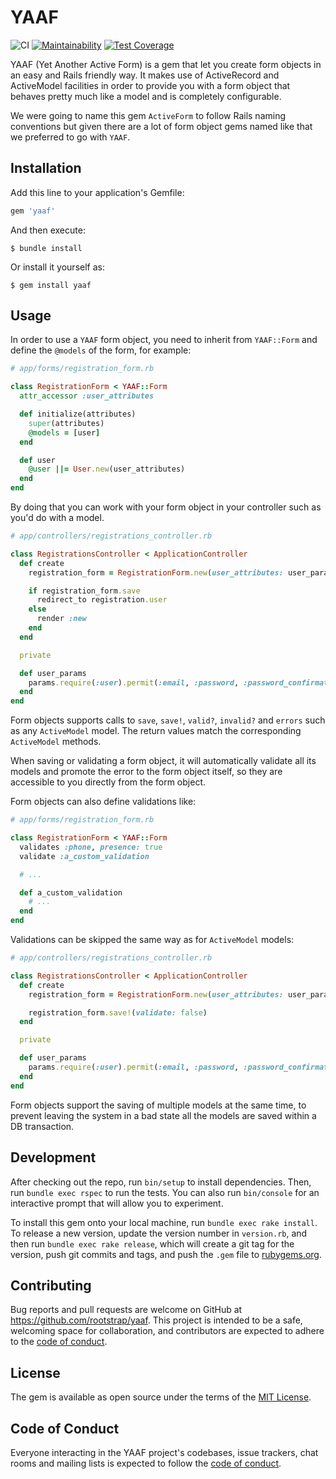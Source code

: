 # YAAF

![CI](https://github.com/rootstrap/yaaf/workflows/CI/badge.svg)
[![Maintainability](https://api.codeclimate.com/v1/badges/c3dea064e1003b700260/maintainability)](https://codeclimate.com/github/rootstrap/yaaf/maintainability)
[![Test Coverage](https://api.codeclimate.com/v1/badges/c3dea064e1003b700260/test_coverage)](https://codeclimate.com/github/rootstrap/yaaf/test_coverage)

YAAF (Yet Another Active Form) is a gem that let you create form objects in an easy and Rails friendly way. It makes use of ActiveRecord and ActiveModel facilities in order to provide you with a form object that behaves pretty much like a model and is completely configurable.

We were going to name this gem `ActiveForm` to follow Rails naming conventions but given there are a lot of form object gems named like that we preferred to go with `YAAF`.

## Installation

Add this line to your application's Gemfile:

```ruby
gem 'yaaf'
```

And then execute:

    $ bundle install

Or install it yourself as:

    $ gem install yaaf

## Usage

In order to use a `YAAF` form object, you need to inherit from `YAAF::Form` and define the `@models` of the form, for example:
```ruby
# app/forms/registration_form.rb

class RegistrationForm < YAAF::Form
  attr_accessor :user_attributes

  def initialize(attributes)
    super(attributes)
    @models = [user]
  end

  def user
    @user ||= User.new(user_attributes)
  end
end
```

By doing that you can work with your form object in your controller such as you'd do with a model.
```ruby
# app/controllers/registrations_controller.rb

class RegistrationsController < ApplicationController
  def create
    registration_form = RegistrationForm.new(user_attributes: user_params)

    if registration_form.save
      redirect_to registration.user
    else
      render :new
    end
  end

  private

  def user_params
    params.require(:user).permit(:email, :password, :password_confirmation)
  end
end
```

Form objects supports calls to `save`, `save!`, `valid?`, `invalid?` and `errors` such as any `ActiveModel` model. The return values match the corresponding `ActiveModel` methods.

When saving or validating a form object, it will automatically validate all its models and promote the error to the form object itself, so they are accessible to you directly from the form object.

Form objects can also define validations like:
```ruby
# app/forms/registration_form.rb

class RegistrationForm < YAAF::Form
  validates :phone, presence: true
  validate :a_custom_validation

  # ...

  def a_custom_validation
    # ...
  end
end
```

Validations can be skipped the same way as for `ActiveModel` models:
```ruby
# app/controllers/registrations_controller.rb

class RegistrationsController < ApplicationController
  def create
    registration_form = RegistrationForm.new(user_attributes: user_params)

    registration_form.save!(validate: false)
  end

  private

  def user_params
    params.require(:user).permit(:email, :password, :password_confirmation)
  end
end
```

Form objects support the saving of multiple models at the same time, to prevent leaving the system in a bad state all the models are saved within a DB transaction.

## Development

After checking out the repo, run `bin/setup` to install dependencies. Then, run `bundle exec rspec` to run the tests. You can also run `bin/console` for an interactive prompt that will allow you to experiment.

To install this gem onto your local machine, run `bundle exec rake install`. To release a new version, update the version number in `version.rb`, and then run `bundle exec rake release`, which will create a git tag for the version, push git commits and tags, and push the `.gem` file to [rubygems.org](https://rubygems.org).

## Contributing

Bug reports and pull requests are welcome on GitHub at https://github.com/rootstrap/yaaf. This project is intended to be a safe, welcoming space for collaboration, and contributors are expected to adhere to the [code of conduct](https://github.com/rootstrap/yaaf/blob/master/CODE_OF_CONDUCT.md).


## License

The gem is available as open source under the terms of the [MIT License](https://opensource.org/licenses/MIT).

## Code of Conduct

Everyone interacting in the YAAF project's codebases, issue trackers, chat rooms and mailing lists is expected to follow the [code of conduct](https://github.com/[USERNAME]/yaaf/blob/master/CODE_OF_CONDUCT.md).
